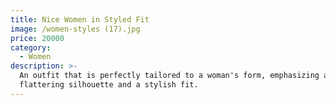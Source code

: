 ```yaml
---
title: Nice Women in Styled Fit
image: /women-styles (17).jpg
price: 20000
category:
  - Women
description: >-
  An outfit that is perfectly tailored to a woman's form, emphasizing a
  flattering silhouette and a stylish fit.
---
```


